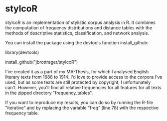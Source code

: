 # stylcoR

stylcoR is an implementation of stylistic corpus analysis in R. 
It combines the computation of frequency distributions and distance tables with the methods of descriptive statistics, classification, and network analysis.


You can install the package using the devtools function install_github:

library(devtools)

install_github("jbrottrager/stylcoR")


I've created it as a part of my MA-Thesis, for which I analysed English literary texts from 1688 to 1914. I'd love to provide access to the corpora I've used, but as some texts are still protected by copyright, I unfortunately can't. However, you'll find all relative frequencies for all features for all texts in the zipped directory "frequency_tables". 

If you want to reproduce my results, you can do so by running the R-file "iterative" and by replacing the variable "freq" (line 78) with the respective frequency table.




